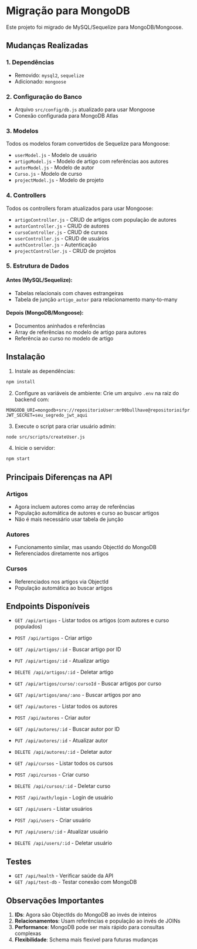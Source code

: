 # Migração para MongoDB

Este projeto foi migrado de MySQL/Sequelize para MongoDB/Mongoose.

## Mudanças Realizadas

### 1. Dependências
- Removido: `mysql2`, `sequelize`
- Adicionado: `mongoose`

### 2. Configuração do Banco
- Arquivo `src/config/db.js` atualizado para usar Mongoose
- Conexão configurada para MongoDB Atlas

### 3. Modelos
Todos os modelos foram convertidos de Sequelize para Mongoose:

- `userModel.js` - Modelo de usuário
- `artigoModel.js` - Modelo de artigo com referências aos autores
- `autorModel.js` - Modelo de autor
- `Curso.js` - Modelo de curso
- `projectModel.js` - Modelo de projeto

### 4. Controllers
Todos os controllers foram atualizados para usar Mongoose:

- `artigoController.js` - CRUD de artigos com população de autores
- `autorController.js` - CRUD de autores
- `cursoController.js` - CRUD de cursos
- `userController.js` - CRUD de usuários
- `authController.js` - Autenticação
- `projectController.js` - CRUD de projetos

### 5. Estrutura de Dados

#### Antes (MySQL/Sequelize):
- Tabelas relacionais com chaves estrangeiras
- Tabela de junção `artigo_autor` para relacionamento many-to-many

#### Depois (MongoDB/Mongoose):
- Documentos aninhados e referências
- Array de referências no modelo de artigo para autores
- Referência ao curso no modelo de artigo

## Instalação

1. Instale as dependências:
```bash
npm install
```

2. Configure as variáveis de ambiente:
Crie um arquivo `.env` na raiz do backend com:
```
MONGODB_URI=mongodb+srv://repositorioUser:mr00bullhave@repositorioifpr.yrpdekc.mongodb.net/repositorio
JWT_SECRET=seu_segredo_jwt_aqui
```

3. Execute o script para criar usuário admin:
```bash
node src/scripts/createUser.js
```

4. Inicie o servidor:
```bash
npm start
```

## Principais Diferenças na API

### Artigos
- Agora incluem autores como array de referências
- População automática de autores e curso ao buscar artigos
- Não é mais necessário usar tabela de junção

### Autores
- Funcionamento similar, mas usando ObjectId do MongoDB
- Referenciados diretamente nos artigos

### Cursos
- Referenciados nos artigos via ObjectId
- População automática ao buscar artigos

## Endpoints Disponíveis

- `GET /api/artigos` - Listar todos os artigos (com autores e curso populados)
- `POST /api/artigos` - Criar artigo
- `GET /api/artigos/:id` - Buscar artigo por ID
- `PUT /api/artigos/:id` - Atualizar artigo
- `DELETE /api/artigos/:id` - Deletar artigo
- `GET /api/artigos/curso/:cursoId` - Buscar artigos por curso
- `GET /api/artigos/ano/:ano` - Buscar artigos por ano

- `GET /api/autores` - Listar todos os autores
- `POST /api/autores` - Criar autor
- `GET /api/autores/:id` - Buscar autor por ID
- `PUT /api/autores/:id` - Atualizar autor
- `DELETE /api/autores/:id` - Deletar autor

- `GET /api/cursos` - Listar todos os cursos
- `POST /api/cursos` - Criar curso
- `DELETE /api/cursos/:id` - Deletar curso

- `POST /api/auth/login` - Login de usuário
- `GET /api/users` - Listar usuários
- `POST /api/users` - Criar usuário
- `PUT /api/users/:id` - Atualizar usuário
- `DELETE /api/users/:id` - Deletar usuário

## Testes

- `GET /api/health` - Verificar saúde da API
- `GET /api/test-db` - Testar conexão com MongoDB

## Observações Importantes

1. **IDs**: Agora são ObjectIds do MongoDB ao invés de inteiros
2. **Relacionamentos**: Usam referências e população ao invés de JOINs
3. **Performance**: MongoDB pode ser mais rápido para consultas complexas
4. **Flexibilidade**: Schema mais flexível para futuras mudanças
